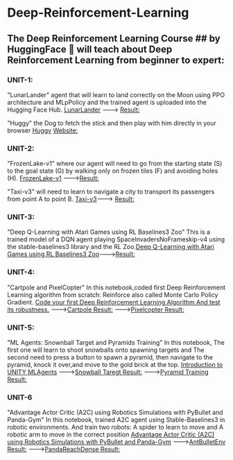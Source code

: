 # Deep-Reinforcement-Learning #


## The Deep Reinforcement Learning Course ## by HuggingFace 🤗 will teach about Deep Reinforcement Learning from beginner to expert:

### UNIT-1: 
"LunarLander" agent that will learn to land correctly on the Moon using PPO architecture and MLpPolicy and the trained agent is uploaded into the Hugging Face Hub. 
[LunarLander](https://huggingface.co/deep-rl-course/unit1/hands-on?fw=pt) --->
[Result:](https://huggingface.co/MrDivakaruni/ppo-LunarLander-v2)

"Huggy" the Dog to fetch the stick and then play with him directly in your browser
[Huggy](https://huggingface.co/deep-rl-course/unitbonus1/train?fw=pt) [Website:](https://huggingface.co/spaces/ThomasSimonini/Huggy)

### UNIT-2: 
"FrozenLake-v1" where our agent will need to go from the starting state (S) to the goal state (G) by walking only on frozen tiles (F) and avoiding holes (H). [FrozenLake-v1](https://colab.research.google.com/github/huggingface/deep-rl-class/blob/main/notebooks/unit2/unit2.ipynb#scrollTo=RpOTtSt83kPZ)
--->[Result:](https://huggingface.co/MrDivakaruni/q-FrozenLake-v1-4x4-noSlippery)

"Taxi-v3" will need to learn to navigate a city to transport its passengers from point A to point B. [Taxi-v3](https://colab.research.google.com/github/huggingface/deep-rl-class/blob/main/notebooks/unit2/unit2.ipynb#scrollTo=RpOTtSt83kPZ)--->
[Result:](https://huggingface.co/MrDivakaruni/Taxi-v3)

### UNIT-3:
"Deep Q-Learning with Atari Games using RL Baselines3 Zoo" This is a trained model of a DQN agent playing SpaceInvadersNoFrameskip-v4 using the stable-baselines3 library and the RL Zoo.[Deep Q-Learning with Atari Games using RL Baselines3 Zoo](https://huggingface.co/deep-rl-course/unit3/hands-on?fw=pt)--->[Result:](https://huggingface.co/MrDivakaruni/dqn-SpaceInvadersNoFrameskip-v4)

### UNIT-4:
"Cartpole and PixelCopter" In this notebook,coded first Deep Reinforcement Learning algorithm from scratch: Reinforce also called Monte Carlo Policy Gradient.
[Code your first Deep Reinforcement Learning Algorithm And test its robustness.](https://colab.research.google.com/github/huggingface/deep-rl-class/blob/main/notebooks/unit4/unit4.ipynb#scrollTo=CjRWziAVU2lZ)
--->[Cartpole Result:](https://huggingface.co/MrDivakaruni/Reinforce-cartpole_policy)
--->[Pixelcopter Result:](https://huggingface.co/MrDivakaruni/Reinforce-pixelcopter_policy)

### UNIT-5:
"ML Agents: Snownball Target and Pyramids Training" In this notebook, The first one will learn to shoot snowballs onto spawning targets and The second need to press a button to spawn a pyramid, then navigate to the pyramid, knock it over,and move to the gold brick at the top.
[Introduction to UNITY MLAgents](https://colab.research.google.com/github/huggingface/deep-rl-class/blob/main/notebooks/unit5/unit5.ipynb)
--->[Snowball Taregt Result:](https://singularite.itch.io/snowballtarget)
--->[Pyramid Training Result:](https://singularite.itch.io/pyramids)

### UNIT-6
"Advantage Actor Critic (A2C) using Robotics Simulations with PyBullet and Panda-Gym" In this notebook, trained A2C agent using Stable-Baselines3 in robotic environments. And train two robots: A spider to learn to move and A robotic arm to move in the correct position
[Advantage Actor Critic (A2C) using Robotics Simulations with PyBullet and Panda-Gym](https://colab.research.google.com/github/huggingface/deep-rl-class/blob/main/notebooks/unit6/unit6.ipynb)
--->[AntBulletEnv Result:](https://huggingface.co/MrDivakaruni/a2c-AntBulletEnv-v0/tree/main/)
--->[PandaReachDense Result:](https://huggingface.co/MrDivakaruni/a2c-PandaReachDense-v2/tree/main/)
